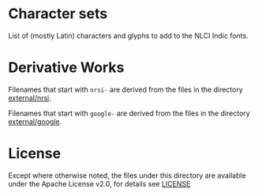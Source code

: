 # Character sets

List of (mostly Latin) characters and glyphs to add to the NLCI Indic fonts.

# Derivative Works

Filenames that start with `nrsi-` are derived from the files in the directory
[external/nrsi](external/nrsi).

Filenames that start with `google-` are derived from the files in the directory
[external/google](external/google).

# License

Except where otherwise noted, the files under this directory
are available under the Apache License v2.0, for details see [LICENSE](LICENSE)
